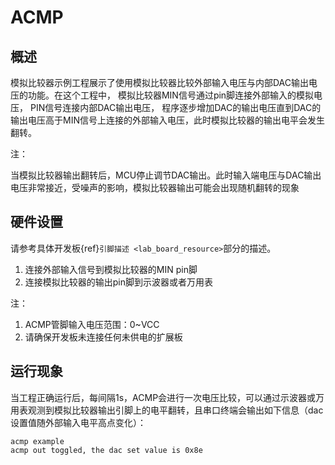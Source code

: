# ACMP

## 概述

模拟比较器示例工程展示了使用模拟比较器比较外部输入电压与内部DAC输出电压的功能。在这个工程中， 模拟比较器MIN信号通过pin脚连接外部输入的模拟电压， PIN信号连接内部DAC输出电压， 程序逐步增加DAC的输出电压直到DAC的输出电压高于MIN信号上连接的外部输入电压，此时模拟比较器的输出电平会发生翻转。

注：

当模拟比较器输出翻转后，MCU停止调节DAC输出。此时输入端电压与DAC输出电压非常接近，受噪声的影响，模拟比较器输出可能会出现随机翻转的现象

## 硬件设置

请参考具体开发板{ref}`引脚描述 <lab_board_resource>`部分的描述。

1. 连接外部输入信号到模拟比较器的MIN pin脚
2. 连接模拟比较器的输出pin脚到示波器或者万用表

注：

1. ACMP管脚输入电压范围：0~VCC
2. 请确保开发板未连接任何未供电的扩展板

## 运行现象

当工程正确运行后，每间隔1s，ACMP会进行一次电压比较，可以通过示波器或万用表观测到模拟比较器输出引脚上的电平翻转，且串口终端会输出如下信息（dac设置值随外部输入电平高点变化）：

```console
acmp example
acmp out toggled, the dac set value is 0x8e
```

